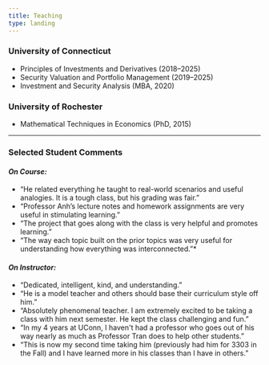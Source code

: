 ```yaml
---
title: Teaching
type: landing
---
```


### University of Connecticut
- Principles of Investments and Derivatives (2018–2025)
- Security Valuation and Portfolio Management (2019–2025)
- Investment and Security Analysis (MBA, 2020)

### University of Rochester
- Mathematical Techniques in Economics (PhD, 2015)

---
<div class="bg-gray-100 p-6 rounded-xl mb-8">

### Selected Student Comments

#### ***On Course:***
- “He related everything he taught to real-world scenarios and useful analogies. It is a tough class, but his grading was fair.”
- “Professor Anh’s lecture notes and homework assignments are very useful in stimulating learning.”
- “The project that goes along with the class is very helpful and promotes learning.”
- “The way each topic built on the prior topics was very useful for understanding how everything was interconnected.”*

#### ***On Instructor:***
- “Dedicated, intelligent, kind, and understanding.”
- “He is a model teacher and others should base their curriculum style off him.”
- “Absolutely phenomenal teacher. I am extremely excited to be taking a class with him next semester. He kept the class challenging and fun.”
- “In my 4 years at UConn, I haven't had a professor who goes out of his way nearly as much as Professor Tran does to help other students.”
- “This is now my second time taking him (previously had him for 3303 in the Fall) and I have learned more in his classes than I have in others.”
</div>